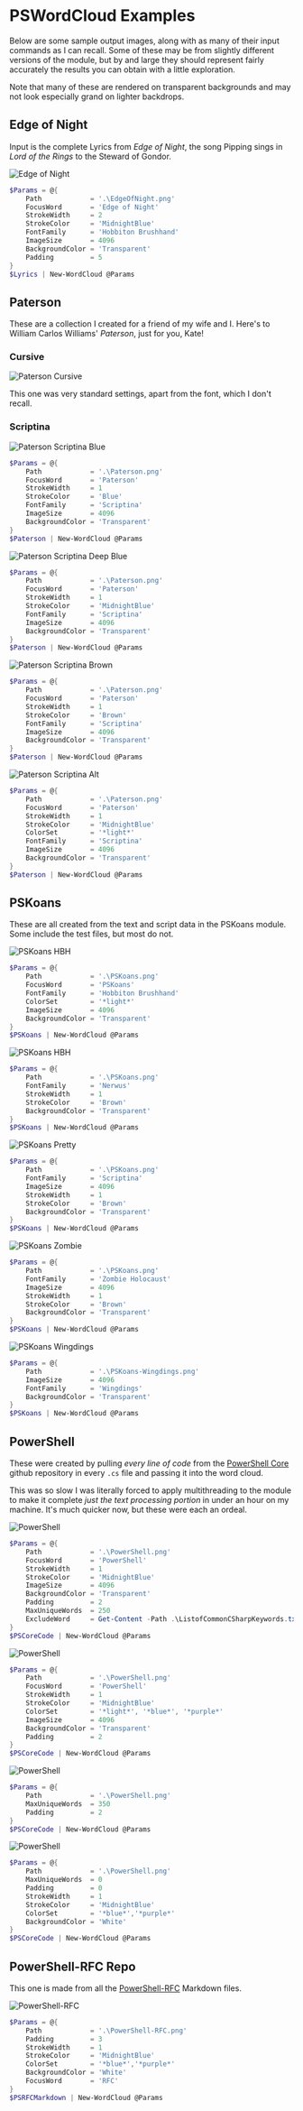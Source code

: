 ﻿# PSWordCloud Examples

Below are some sample output images, along with as many of their input commands as I can recall.
Some of these may be from slightly different versions of the module, but by and large they should
represent fairly accurately the results you can obtain with a little exploration.

Note that many of these are rendered on transparent backgrounds and may not look especially grand
on lighter backdrops.

## Edge of Night

Input is the complete Lyrics from _Edge of Night_, the song Pipping sings in _Lord of the Rings_ to
the Steward of Gondor.

![Edge of Night](./_images/EdgeOfNight.png)

```powershell
$Params = @{
    Path            = '.\EdgeOfNight.png'
    FocusWord       = 'Edge of Night'
    StrokeWidth     = 2
    StrokeColor     = 'MidnightBlue'
    FontFamily      = 'Hobbiton Brushhand'
    ImageSize       = 4096
    BackgroundColor = 'Transparent'
    Padding         = 5
}
$Lyrics | New-WordCloud @Params
```

## Paterson

These are a collection I created for a friend of my wife and I. Here's to William Carlos Williams'
_Paterson_, just for you, Kate!

### Cursive

![Paterson Cursive](./_images/Paterson-Cursive.png)

This one was very standard settings, apart from the font, which I don't recall.

### Scriptina

![Paterson Scriptina Blue](./_images/Paterson-Scriptina.png)

```powershell
$Params = @{
    Path            = '.\Paterson.png'
    FocusWord       = 'Paterson'
    StrokeWidth     = 1
    StrokeColor     = 'Blue'
    FontFamily      = 'Scriptina'
    ImageSize       = 4096
    BackgroundColor = 'Transparent'
}
$Paterson | New-WordCloud @Params
```

![Paterson Scriptina Deep Blue](./_images/Paterson-Scriptina2.png)

```powershell
$Params = @{
    Path            = '.\Paterson.png'
    FocusWord       = 'Paterson'
    StrokeWidth     = 1
    StrokeColor     = 'MidnightBlue'
    FontFamily      = 'Scriptina'
    ImageSize       = 4096
    BackgroundColor = 'Transparent'
}
$Paterson | New-WordCloud @Params
```

![Paterson Scriptina Brown](./_images/Paterson-ScriptinaBrown.png)

```powershell
$Params = @{
    Path            = '.\Paterson.png'
    FocusWord       = 'Paterson'
    StrokeWidth     = 1
    StrokeColor     = 'Brown'
    FontFamily      = 'Scriptina'
    ImageSize       = 4096
    BackgroundColor = 'Transparent'
}
$Paterson | New-WordCloud @Params
```

![Paterson Scriptina Alt](./_images/Paterson-Scriptina3.png)

```powershell
$Params = @{
    Path            = '.\Paterson.png'
    FocusWord       = 'Paterson'
    StrokeWidth     = 1
    StrokeColor     = 'MidnightBlue'
    ColorSet        = '*light*'
    FontFamily      = 'Scriptina'
    ImageSize       = 4096
    BackgroundColor = 'Transparent'
}
$Paterson | New-WordCloud @Params
```

## PSKoans

These are all created from the text and script data in the PSKoans module. Some include the test
files, but most do not.

![PSKoans HBH](./_images/PSKoans_HBH.png)

```powershell
$Params = @{
    Path            = '.\PSKoans.png'
    FocusWord       = 'PSKoans'
    FontFamily      = 'Hobbiton Brushhand'
    ColorSet        = '*light*'
    ImageSize       = 4096
    BackgroundColor = 'Transparent'
}
$PSKoans | New-WordCloud @Params
```

![PSKoans HBH](./_images/PSKoans-motivational.png)

```powershell
$Params = @{
    Path            = '.\PSKoans.png'
    FontFamily      = 'Nerwus'
    StrokeWidth     = 1
    StrokeColor     = 'Brown'
    BackgroundColor = 'Transparent'
}
$PSKoans | New-WordCloud @Params
```

![PSKoans Pretty](./_images/PSKoans-pretty.png)

```powershell
$Params = @{
    Path            = '.\PSKoans.png'
    FontFamily      = 'Scriptina'
    ImageSize       = 4096
    StrokeWidth     = 1
    StrokeColor     = 'Brown'
    BackgroundColor = 'Transparent'
}
$PSKoans | New-WordCloud @Params
```

![PSKoans Zombie](./_images/PSKoans-zombieholocaust.png)

```powershell
$Params = @{
    Path            = '.\PSKoans.png'
    FontFamily      = 'Zombie Holocaust'
    ImageSize       = 4096
    StrokeWidth     = 1
    StrokeColor     = 'Brown'
    BackgroundColor = 'Transparent'
}
$PSKoans | New-WordCloud @Params
```

![PSKoans Wingdings](./_images/Wingdings.png)

```powershell
$Params = @{
    Path            = '.\PSKoans-Wingdings.png'
    ImageSize       = 4096
    FontFamily      = 'Wingdings'
    BackgroundColor = 'Transparent'
}
$PSKoans | New-WordCloud @Params
```

## PowerShell

These were created by pulling _every line of code_ from the
[PowerShell Core](https://github.com/PowerShell/PowerShell) github repository in every `.cs` file
and passing it into the word cloud.

This was so slow I was literally forced to apply multithreading to the module to make it complete
_just the text processing portion_ in under an hour on my machine. It's much quicker now, but these
were each an ordeal.

![PowerShell](./_images/PowerShell-one.png)

```powershell
$Params = @{
    Path            = '.\PowerShell.png'
    FocusWord       = 'PowerShell'
    StrokeWidth     = 1
    StrokeColor     = 'MidnightBlue'
    ImageSize       = 4096
    BackgroundColor = 'Transparent'
    Padding         = 2
    MaxUniqueWords  = 250
    ExcludeWord     = Get-Content -Path .\ListofCommonCSharpKeywords.txt
}
$PSCoreCode | New-WordCloud @Params
```

![PowerShell](./_images/PowerShell-Titled.png)

```powershell
$Params = @{
    Path            = '.\PowerShell.png'
    FocusWord       = 'PowerShell'
    StrokeWidth     = 1
    StrokeColor     = 'MidnightBlue'
    ColorSet        = '*light*', '*blue*', '*purple*'
    ImageSize       = 4096
    BackgroundColor = 'Transparent'
    Padding         = 2
}
$PSCoreCode | New-WordCloud @Params
```

![PowerShell](./_images/PSCore-black.png)

```powershell
$Params = @{
    Path            = '.\PowerShell.png'
    MaxUniqueWords  = 350
    Padding         = 2
}
$PSCoreCode | New-WordCloud @Params
```

![PowerShell](./_images/PSCore-White.png)

```powershell
$Params = @{
    Path            = '.\PowerShell.png'
    MaxUniqueWords  = 0
    Padding         = 0
    StrokeWidth     = 1
    StrokeColor     = 'MidnightBlue'
    ColorSet        = '*blue*','*purple*'
    BackgroundColor = 'White'
}
$PSCoreCode | New-WordCloud @Params
```

## PowerShell-RFC Repo

This one is made from all the [PowerShell-RFC](https://github.com/PowerShell/PowerShell-RFC)
Markdown files.

![PowerShell-RFC](./_images/PowerShellRFC.png)

```powershell
$Params = @{
    Path            = '.\PowerShell-RFC.png'
    Padding         = 3
    StrokeWidth     = 1
    StrokeColor     = 'MidnightBlue'
    ColorSet        = '*blue*','*purple*'
    BackgroundColor = 'White'
    FocusWord       = 'RFC'
}
$PSRFCMarkdown | New-WordCloud @Params
```